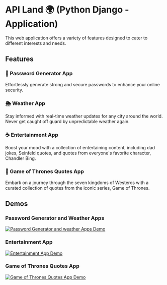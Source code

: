 # API Land 🌍 (Python Django - Application)

This web application offers a variety of features designed to cater to different interests and needs.

## Features

### 🔐 Password Generator App
Effortlessly generate strong and secure passwords to enhance your online security.

### 🌦️ Weather App
Stay informed with real-time weather updates for any city around the world. Never get caught off guard by unpredictable weather again.

### ☕ Entertainment App
Boost your mood with a collection of entertaining content, including dad jokes, Seinfeld quotes, and quotes from everyone's favorite character, Chandler Bing.

### 🐉 Game of Thrones Quotes App
Embark on a journey through the seven kingdoms of Westeros with a curated collection of quotes from the iconic series, Game of Thrones.

## Demos
### Password Generator and Weather Apps
[![Password Generator and weather Apps Demo](https://drive.google.com/uc?export=view&id=1tnK-7LWVdH2YzFe9YjrS0s_mXDnzdTdg)](https://drive.google.com/file/d/1shyv4F7ZOOSuRUtcXUEXCoJXnTuLg6vp/preview)

### Entertainment App
[![Entertainment App Demo](https://drive.google.com/uc?export=view&id=1SpP5ozMVH-x3ZVvKea2SH-lpj-kEPZ6U)](https://drive.google.com/file/d/1rglFvrt_OTmH5vKrcBxUbvoaD9hqplIU/preview)

### Game of Thrones Quotes App
[![Game of Thrones Quotes App Demo](https://drive.google.com/uc?export=view&id=1aKkD2RldXml085O24xvT9571zaB0dWQE)](https://drive.google.com/file/d/1OOy7L615A9huzUVgTkEL6NKYqO/preview)
